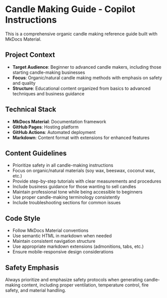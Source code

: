 <!-- Use this file to provide workspace-specific custom instructions to Copilot. For more details, visit https://code.visualstudio.com/docs/copilot/copilot-customization#_use-a-githubcopilotinstructionsmd-file -->

# Candle Making Guide - Copilot Instructions

This is a comprehensive organic candle making reference guide built with MkDocs Material.

## Project Context

-   **Target Audience**: Beginner to advanced candle makers, including those starting candle-making businesses
-   **Focus**: Organic/natural candle making methods with emphasis on safety and quality
-   **Structure**: Educational content organized from basics to advanced techniques and business guidance

## Technical Stack

-   **MkDocs Material**: Documentation framework
-   **GitHub Pages**: Hosting platform
-   **GitHub Actions**: Automated deployment
-   **Markdown**: Content format with extensions for enhanced features

## Content Guidelines

-   Prioritize safety in all candle-making instructions
-   Focus on organic/natural materials (soy wax, beeswax, coconut wax, etc.)
-   Provide step-by-step tutorials with clear measurements and procedures
-   Include business guidance for those wanting to sell candles
-   Maintain professional tone while being accessible to beginners
-   Use proper candle-making terminology consistently
-   Include troubleshooting sections for common issues

## Code Style

-   Follow MkDocs Material conventions
-   Use semantic HTML in markdown when needed
-   Maintain consistent navigation structure
-   Use appropriate markdown extensions (admonitions, tabs, etc.)
-   Ensure mobile-responsive design considerations

## Safety Emphasis

Always prioritize and emphasize safety protocols when generating candle-making content, including proper ventilation, temperature control, fire safety, and material handling.
